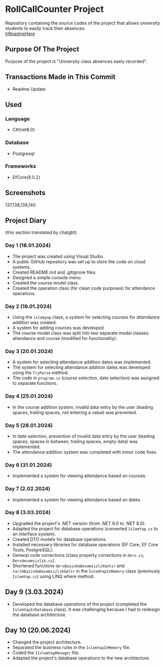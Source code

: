 

# RollCallCounter Project 
Repository containing the source codes of the project that allows university students to easily track their absences.
<br>
[trReadmeHere](https://github.com/fatihemregit/RollCallCounter/blob/master/README_TR.md)

## Purpose Of The Project
Purpose of the project is "University class absences easly recorded".
## Transactions Made in This Commit
+ Readme Update
## Used 
### Language
+ C#(net8.0)
### Database
+ Postgresql
### Frameworks
+ EfCore(8.0.2)

## Screenshots
137,138,139,140

## Project Diary
(this section translated by chatgbt)
### Day 1 (18.01.2024)
+ The project was created using Visual Studio.
+ A public GitHub repository was set up to store the code on cloud systems.
+ Created README.md and .gitignore files.
+ Designed a simple console menu.
+ Created the course model class.
+ Created the operation class (for clean code purposes) for attendance operations.
### Day 2 (19.01.2024)
+ Using the `islemyap` class, a system for selecting courses for attendance addition was created.
+ A system for adding courses was developed
+ The course model class was split into two separate model classes: attendance and course (modified for functionality).
### Day 3 (20.01.2024)
+ A system for selecting attendance addition dates was implemented.
+ The system for selecting attendance addition dates was developed using the `TryParse` method.
+ The code in `program.cs` (course selection, date selection) was assigned to separate functions.
### Day 4 (25.01.2024)
+ In the course addition system, invalid data entry by the user (leading spaces, trailing spaces, not entering a value) was prevented.
### Day 5 (28.01.2024)
+ In date selection, prevention of invalid data entry by the user (leading spaces, spaces in between, trailing spaces, empty data) was implemented.
+ The attendance addition system was completed with minor code fixes.
### Day 6 (31.01.2024)
+ Implemented a system for viewing attendance based on courses.

### Day 7 (2.02.2024)
+ Implemented a system for viewing attendance based on dates.

### Day 8 (3.03.2024)
+ Upgraded the project's .NET version (from .NET 6.0 to .NET 8.0).
+ Adapted the project for database operations (converted `IslemYap.cs` to an interface system).
+ Created DTO models for database operations.
+ Installed necessary libraries for database operations (EF Core, EF Core Tools, PostgreSQL).
+ General code corrections (class property corrections in `ders.cs`, `Dersdevamsizlik.cs`).
+ Shortened functions `dersBazindaDevamsizlikGetir` and `tarihBazindaDevamsizlikGetir` in the `IslemYapInMemory` class (previously `IslemYap.cs`) using LINQ where method.

## Day 9 (3.03.2024)
+ Developed the database operations of the project (completed the `IslemYapInDatabase` class). It was challenging because I had to redesign the database architecture.
## Day 10 (20.06.2024)
+ Changed the project architecture.
+ Separated the business rules in the `IslemYapInMemory` file.
+ Coded the `IIslemYapManager` file.
+ Adapted the project's database operations to the new architecture.





